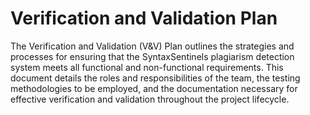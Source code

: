 # Verification and Validation Plan

The Verification and Validation (V&V) Plan outlines the strategies and processes for ensuring that the SyntaxSentinels plagiarism detection system meets all functional and non-functional requirements. This document details the roles and responsibilities of the team, the testing methodologies to be employed, and the documentation necessary for effective verification and validation throughout the project lifecycle.
